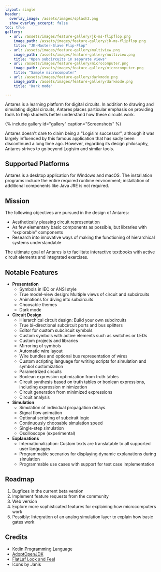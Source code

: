 ```yaml
---
layout: single
header:
  overlay_image: /assets/images/splash2.png
  show_overlay_excerpt: false
toc: true
gallery:
  - url: /assets/images/feature-gallery/jk-ms-flipflop.png
    image_path: /assets/images/feature-gallery/jk-ms-flipflop.png
    title: "JK-Master-Slave Flip-Flop"
  - url: /assets/images/feature-gallery/multiview.png
    image_path: /assets/images/feature-gallery/multiview.png
    title: "Open subcircuits in separate views"
  - url: /assets/images/feature-gallery/microcomputer.png
    image_path: /assets/images/feature-gallery/microcomputer.png
    title: "Sample microcomputer"
  - url: /assets/images/feature-gallery/darkmode.png
    image_path: /assets/images/feature-gallery/darkmode.png
    title: "Dark mode"

---
```


Antares is a learning platform for digital circuits. In addition to drawing and simulating digital circuits, Antares places particular emphasis on providing tools to help students better understand how these circuits work.

{% include gallery id="gallery" caption="Screenshots" %}

Antares doesn't dare to claim being a "Logisim successor", although it was largely influenced
by this famous application that has sadly been discontinued a long time ago. However, regarding its design philosophy, Antares strives to go beyond Logisim and similar tools.

## Supported Platforms

Antares is a desktop application for Windows and macOS. The installation programs include the entire required runtime environment; installation of additional components like Java JRE is not required.

## Mission

The following objectives are pursued in the design of Antares:

- Aesthetically pleasing circuit representation
- As few elementary basic components as possible, but libraries with "explorable" components
- Research into innovative ways of making the functioning of hierarchical systems understandable

The ultimate goal of Antares is to facilitate interactive textbooks with active circuit elements and integrated exercises.

## Notable Features

- **Presentation**
  - Symbols in IEC or ANSI style
  - True model-view design: Multiple views of circuit and subcircuits
  - Animations for diving into subcircuits
  - Choosable themes
  - Dark mode
- **Circuit Design**
  - Hierarchical circuit design: Build your own subcircuits
  - True bi-directional subcircuit ports and bus splitters
  - Editor for custom subcircuit symbols
  - Custom symbols with active elements such as switches or LEDs
  - Custom projects and libraries
  - Mirroring of symbols
  - Automatic wire layout
  - Wire bundles and optional bus representation of wires
  - Custom scripting language for writing scripts for simulation and symbol customization
  - Parametrized circuits
  - Boolean expression optimization from truth tables
  - Circuit synthesis based on truth tables or boolean expressions, including expression minimization
  - Circuit generation from minimized expressions
  - Circuit analysis
- **Simulation**
  - Simulation of individual propagation delays
  - Signal flow animation
  - Optional scripting of subciruit logic
  - Continuously choosable simulation speed
  - Single-step simulation
  - Oscilloscope (experimental)
- **Explanations**
  - Internationalization: Custom texts are translatable to all supported user languages
  - Programmable scenarios for displaying dynamic explanations during simulation
  - Programmable use cases with support for test case implementation

## Roadmap

1. Bugfixes in the current beta version
2. Implement feature requests from the community
3. Web version
4. Explore more sophisticated features for explaining how microcomputers work
5. Possibly: Integration of an analog simulation layer to explain how basic gates work

## Credits

- [Kotlin Programming Language](https://kotlinlang.org)
- [AdoptOpenJDK](https://adoptopenjdk.net)
- [FlatLaf Look and Feel](https://www.formdev.com/flatlaf/)
- Icons by Janis
